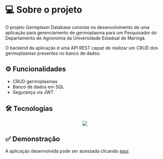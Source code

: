 # 💻 Sobre o projeto

O projeto Germplasm Database consiste no desenvolvimento de uma aplicação para gerenciamento de germoplasma para um Pesquisador do Departamento de Agronomia da Universidade Estadual de Maringá.

O backend da aplicação é uma API REST capaz de realizar um CRUD dos germoplasmas presentes no banco de dados.

## ⚙️ Funcionalidades

- CRUD germoplasmas
- Banco de dados em SQL
- Segurança via JWT

## 🛠 Tecnologias

<p align="center">
  <a href="https://skillicons.dev">
    <img src="https://skillicons.dev/icons?i=git,java,spring" />
  </a>
</p>

## ✅ Demonstração

A aplicação desenvolvida pode ser acessada clicando <a href="https://off-grid-calculator.vercel.app/" target="_blank">aqui</a>.

